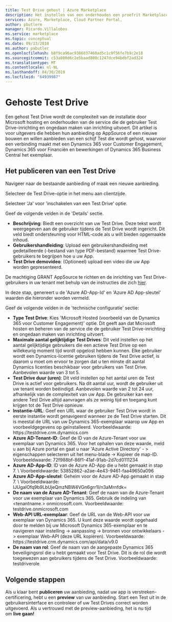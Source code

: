 ```yaml
---
title: Test Drive gehost | Azure Marketplace
description: Het instellen van een onderhouden een proefrit Marketplace die worden gehost
services: Azure, Marketplace, Cloud Partner Portal,
author: pbutlerm
manager: Ricardo.Villalobos
ms.service: marketplace
ms.topic: conceptual
ms.date: 09/13/2018
ms.author: pabutler
ms.openlocfilehash: b8f9ca96ac9386037460ad5c1c9f56fe7b9c2e18
ms.sourcegitcommit: c53a800d6c2e5baad800c1247dce94bdbf2ad324
ms.translationtype: MT
ms.contentlocale: nl-NL
ms.lasthandoff: 04/30/2019
ms.locfileid: "64939987"
---
```

# <a name="hosted-test-drive"></a>Gehoste Test Drive

Een gehost Test Drive wordt de complexiteit van de installatie door Microsoft hosting en onderhouden van de service die de gebruiker Test Drive-inrichting en ongedaan maken van inrichting uitvoert. Dit artikel is voor uitgevers die hebben hun aanbieding op AppSource of een nieuwe bouwen en willen aanbieden van een schijf Test die wordt gehost, waarvoor een verbinding maakt met een Dynamics 365 voor Customer Engagement, Dynamics 365 voor Financiën en bewerkingen of Dynamics 365 Business Central het exemplaar.

## <a name="how-to-publish-a-test-drive"></a>Het publiceren van een Test Drive

Navigeer naar de bestaande aanbieding of maak een nieuwe aanbieding.

Selecteer de Test Drive-optie in het menu aan clientzijde.

Selecteer \'Ja\' voor \'inschakelen van een Test Drive\' optie.

Geef de volgende velden in de \'Details\' sectie.

- **Beschrijving**: Biedt een overzicht van uw Test Drive. Deze tekst wordt weergegeven aan de gebruiker tijdens de Test Drive wordt ingericht. Dit veld biedt ondersteuning voor HTML-code als u wilt bieden opgemaakte inhoud.
- **Gebruikershandleiding**: Upload een gebruikershandleiding met gedetailleerde (-bestand van type PDF-bestand) waarmee Test Drive-gebruikers te begrijpen hoe u uw App.
- **Test Drive demovideo**: (Optioneel) upload een video die uw App worden gepresenteerd.

De machtiging GRANT AppSource te richten en de inrichting van Test Drive-gebruikers in uw tenant met behulp van de instructies die zich [hier](https://github.com/Microsoft/AppSource/blob/patch-1/Microsoft%20Hosted%20Test%20Drive/Setup-your-Azure-subscription-for-Dynamics365-Microsoft-Hosted-Test-Drives.md).

In deze stap, genereert u de \'Azure AD-App-Id\' en \'Azure AD App-sleutel\' waarden die hieronder worden vermeld.

Geef de volgende velden in de \'technische configuratie\' sectie:

- **Type Test Drive**: Kies \'Microsoft Hosted (voorbeeld van de Dynamics 365 voor Customer Engagement)' optie. Dit geeft aan dat Microsoft hosten en beheren van de service die de gebruiker Test Drive-inrichting en ongedaan maken van inrichting uitvoert.
- **Maximale aantal gelijktijdige Test Drives**: Dit veld instellen op het aantal gelijktijdige gebruikers die een actieve Test Drive op een willekeurig moment tijd wordt opgelost hebben kunnen. Elke gebruiker wordt een Dynamics-licentie gebruiken tijdens de Test Drive actief, is daarom u moet om ervoor te zorgen dat u ten minste dit aantal Dynamics licenties beschikbaar voor gebruikers van Test Drive. Aanbevolen waarde van 3 tot 5.
- **Test Drive duur (uren)**: Dit veld instellen op het aantal uren de Test Drive is actief voor gebruikers. Na dit aantal uur, wordt de gebruiker uit uw tenant worden beëindigd. Aanbevolen waarde van 2 tot 24 uur, afhankelijk van de complexiteit van uw App. De gebruiker kan een andere Test Drive altijd aanvragen als ze weinig tijd en toegang kunt krijgen tot de Test Drive opnieuw.
- **Instantie-URL**: Geef een URL waar de gebruiker Test Drive wordt in eerste instantie wordt genavigeerd wanneer ze de Test Drive starten. Dit is meestal de URL van uw Dynamics 365-exemplaar waarop uw App en voorbeeldgegevens op geïnstalleerd. Voorbeeldwaarde: https:\//testdrive.crm.dynamics.com
- **Azure AD-Tenant-ID**: Geef de ID van de Azure-Tenant voor uw exemplaar van Dynamics 365. Voor het ophalen van deze waarde, meld u aan bij Azure portal en gaat u naar \'Azure Active Directory\'  - \> eigenschappen selecteren uit het menu-blade -\> Kopieer de map-ID. Voorbeeldwaarde: 72f988bf-86f1-41af-91ab-2d7cd0111234
- **Azure AD-App-ID**: ID van de Azure AD-App die u hebt gemaakt in stap 7. \ Voorbeeldwaarde: 53852862-a2ae-4e43-9461-faa49650a096
- **Azure AD-App-sleutel**: Geheim voor de Azure AD-App gemaakt in stap 7. \ Voorbeeldwaarde: IJUgaIOfq9b9LbUjeQmzNBW4VGn6grr1l/n3aMrnfdk=
- **De naam van de Azure AD-Tenant**: Geef de naam van de Azure-Tenant voor uw exemplaar van Dynamics 365. Gebruik de indeling van \<tenantname.\> onmicrosoft.com. Voorbeeldwaarde: testdrive.onmicrosoft.com
- **Web-API URL-exemplaar**: Geef de URL van de Web-API voor uw exemplaar van Dynamics 365. U kunt deze waarde wordt opgehaald door te melden bij uw Microsoft Dynamics 365-exemplaar en te navigeren naar instelling -\> aanpassing -\> bronnen voor ontwikkelaars -\> exemplaar Web-API (deze URL kopiëren). Voorbeeldwaarde: https:\//testdrive.crm.dynamics.com/api/data/v9.0 
- **De naam van rol**: Geef de naam van de aangepaste Dynamics 365 beveiligingsrol die u hebt gemaakt voor Test Drive. Dit is de rol die wordt toegewezen aan gebruikers tijdens de Test Drive. Voorbeeldwaarde: testdriverole

## <a name="next-steps"></a>Volgende stappen

Als u klaar bent **publiceren** uw aanbieding, nadat uw app is verstreken-certificering, hebt u een **preview** van uw aanbieding. Start een Test uit in de gebruikersinterface en controleer of uw Test Drives correct worden uitgevoerd. Als u vertrouwd met de preview-aanbieding, het is nu tijd om **live gaan!**
